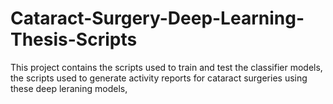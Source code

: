 # Cataract-Surgery-Deep-Learning-Thesis-Scripts
This project contains the scripts used to train and test the classifier models, the scripts used to generate activity reports for cataract surgeries using these deep leraning models, 
